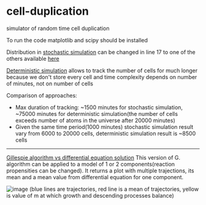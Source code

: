 # cell-duplication
simulator of random time cell duplication

To run the code matplotlib and scipy should be installed

Distribution in [stochastic simulation](https://github.com/margogeo/cell-duplication/blob/main/cells.py) can be changed in line 17 to one of the others available [here](https://docs.python.org/3/library/random.html#random.betavariate)

[Deterministic simulation](https://github.com/margogeo/cell-duplication/blob/main/determCells.py) allows to track the number of cells for much longer because we don't store every cell and time complexity depends on number of minutes, not on number of cells

Comparison of approaches:
- Max duration of tracking: ~1500 minutes for stochastic simulation, ~75000 minutes for deterministic simulation(the number of cells exceeds number of atoms in the universe after 20000 minutes)
- Given the same time period(1000 minutes) stochastic simulation result vary from 6000 to 20000 cells, deterministic simulation result is ~8500 cells

----------------

[Gillespie algorithm vs differential equation solution](https://github.com/margogeo/cell-duplication/blob/main/Gillespie.py)
This version of G. algorithm can be applied to a model of 1 or 2 components(reaction propensities can be changed). It returns a plot with multiple trajections, its mean and a mean value from differential equation for one component.

![image](https://user-images.githubusercontent.com/70298122/226743785-cdcbfc38-d60f-41fd-b4a4-f8f3a855413a.png)
(blue lines are trajectories, red line is a mean of trajectories, yellow is value of m at which growth and descending processes balance)
